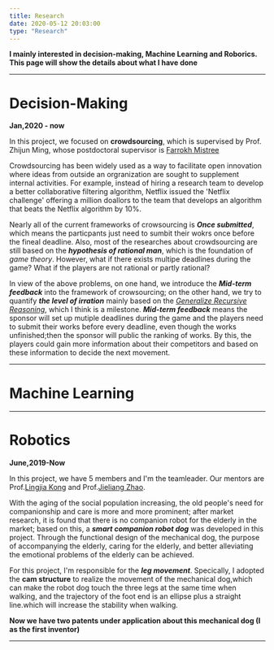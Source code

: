 ```yaml
---
title: Research
date: 2020-05-12 20:03:00
type: "Research"
---
```

**I mainly interested in decision-making, Machine Learning and Roborics. This page will show the details about what I have done**

----

# Decision-Making

**Jan,2020 - now**

In this project, we focused on **crowdsourcing**, which is supervised by Prof. Zhijun Ming, whose postdoctoral supervisor is [Farrokh Mistree](http://https://scholar.google.com/citations?user=l1N0Nj0AAAAJ&hl=en)

Crowdsourcing has been widely used as a way to facilitate open innovation where ideas from outside an orgranization are sought to supplement internal activities. For example, instead of hiring a research team to develop a better collaborative filtering algorithm, Netflix issued the 'Netflix challenge' offering a million doallors to the team that develops an algorithm that beats the Netflix algorithm by 10%. 

Nearly all of the current frameworks of crowsourcing is **_Once submitted_**, which means the particpants just need to sumbit their wokrs once before the  fineal deadline. Also, most of the researches about crowdsourcing are still based on the **_hypothesis of rational man_**, which is the foundation of _game theory_. However, what if there exists multipe deadlines during the game? What if 
 the players are not rational or partly rational? 

In view of the above problems, on one hand, we introduce the **_Mid-term feedback_** into the framework of crowsourcing; on the other hand, we try to quantify **_the level of irration_** mainly based on the [_Generalize Recursive Reasoning_](http://https://arxiv.org/abs/1901.09216), which I think is a milestone.  **_Mid-term feedback_** means the sponsor will set up mutiple deadlines during the game and the players need to submit their works before every deadline, even though the works unfinished;then the sponsor will public the ranking of works. By this, the players could gain more information about their competitors and based on these information to decide the next movement.

----

# Machine Learning

----
# Robotics

**June,2019-Now**

In this project, we have 5 members and I'm the teamleader. Our mentors are  Prof.[Lingjia Kong](http://http://me-english.bit.edu.cn/people/faculty/k/125069.htm)
and  Prof.[Jieliang Zhao](http://https://scholar.google.com/citations).

With the aging of the social population increasing, the old people's need 
for companionship and care is more and more prominent; after market research, it is 
found that there is no companion robot for the elderly in the market; based on this, a 
**_smart companion robot dog_** was developed in this project. Through the functional
design of the mechanical dog, the purpose of accompanying the elderly, caring for the 
elderly, and better alleviating the emotional problems of the elderly can be achieved.

For this project, I'm responsible for the **_leg movement_**. Specically, I adopted the **cam structure** to realize the movement of the mechanical dog,which can make the robot dog touch the three legs at the same time when walking, and the trajectory of the foot end is an ellipse plus a straight line.which will increase the stability when walking.

**Now we have two patents under application about this mechanical dog (I as the first inventor)**

----







